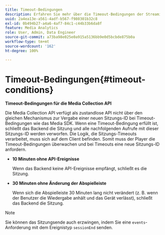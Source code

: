 ```yaml
---
title: Timeout-Bedingungen
description: Erfahren Sie mehr über die Timeout-Bedingungen der Streaming-Mediensammlungs-API.
uuid: 2a4ea13e-a561-4adf-b567-f980301b32c8
exl-id: 0b494b27-a4a6-4af7-84c1-c44b33b6da8f
feature: Media Analytics
role: User, Admin, Data Engineer
source-git-commit: a73ba98e025e0a915a5136bb9e0d5bcbde875b0a
workflow-type: tm+mt
source-wordcount: '162'
ht-degree: 100%

---
```


# Timeout-Bedingungen{#timeout-conditions}

**Timeout-Bedingungen für die Media Collection API**

Die Media Collection API verfügt als zustandlose API nicht über den gleichen Mechanismus zur Vergabe einer neuen Sitzungs-ID bei Timeout-Bedingungen wie das Media SDK. Wenn eine Timeout-Bedingung erfüllt ist, schließt das Backend die Sitzung und alle nachfolgenden Aufrufe mit dieser Sitzungs-ID werden verworfen. Die Logik, die Sitzungs-Timeouts verarbeitet, muss sich auf dem Client befinden. Somit muss der Player die Timeout-Bedingungen überwachen und bei Timeouts eine neue Sitzungs-ID anfordern.

* **10 Minuten ohne API-Ereignisse**

   Wenn das Backend keine API-Ereignisse empfängt, schließt es die Sitzung.
* **30 Minuten ohne Änderung der Abspielleiste**

   Wenn sich die Abspielleiste 30 Minuten lang nicht verändert (z. B. wenn der Benutzer die Wiedergabe anhält und das Gerät verlässt), schließt das Backend die Sitzung.

>[!NOTE]
>
>Sie können das Sitzungsende auch erzwingen, indem Sie eine `events`-Anforderung mit dem Ereignistyp `sessionEnd` senden.

